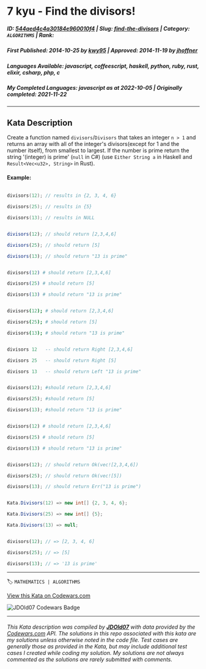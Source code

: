 # 7 kyu - Find the divisors! 

##### **ID**: [544aed4c4a30184e960010f4](https://www.codewars.com/kata/544aed4c4a30184e960010f4) | **Slug**: [find-the-divisors](https://www.codewars.com/kata/544aed4c4a30184e960010f4) | **Category**: `ALGORITHMS` | **Rank**: <span style="color:white">7 kyu</span>

##### **First Published**: 2014-10-25 ***by*** [kwy95](https://www.codewars.com/users/kwy95) | **Approved**: 2014-11-19 ***by*** [jhoffner](https://www.codewars.com/users/jhoffner)

##### **Languages Available**: javascript, coffeescript, haskell, python, ruby, rust, elixir, csharp, php, c

##### **My Completed Languages**: javascript ***as at*** 2022-10-05 | **Originally completed**: 2021-11-22

---

## Kata Description


Create a function named `divisors`/`Divisors` that takes an integer `n > 1` and returns an array with all of the integer's divisors(except for 1 and the number itself), from smallest to largest. If the number is prime return the string '(integer) is prime' (`null` in C#) (use `Either String a` in Haskell and `Result<Vec<u32>, String>` in Rust).



#### Example:



```c

divisors(12); // results in {2, 3, 4, 6}

divisors(25); // results in {5}

divisors(13); // results in NULL

```

```javascript

divisors(12); // should return [2,3,4,6]

divisors(25); // should return [5]

divisors(13); // should return "13 is prime"

```

```elixir

divisors(12) # should return [2,3,4,6]

divisors(25) # should return [5]

divisors(13) # should return "13 is prime"

```

```coffeescript

divisors(12); # should return [2,3,4,6]

divisors(25); # should return [5]

divisors(13); # should return "13 is prime"

```

```haskell

divisors 12   -- should return Right [2,3,4,6]

divisors 25   -- should return Right [5]

divisors 13   -- should return Left "13 is prime"

```

```python

divisors(12); #should return [2,3,4,6]

divisors(25); #should return [5]

divisors(13); #should return "13 is prime"

```

```ruby

divisors(12) # should return [2,3,4,6]

divisors(25) # should return [5]

divisors(13) # should return "13 is prime"

```

```rust

divisors(12); // should return Ok(vec![2,3,4,6])

divisors(25); // should return Ok(vec![5])

divisors(13); // should return Err("13 is prime")

```

```csharp

Kata.Divisors(12) => new int[] {2, 3, 4, 6};

Kata.Divisors(25) => new int[] {5};

Kata.Divisors(13) => null;

```

```php

divisors(12); // => [2, 3, 4, 6]

divisors(25); // => [5]

divisors(13); // => '13 is prime'

```

---


🏷 `MATHEMATICS | ALGORITHMS`


[View this Kata on Codewars.com](https://www.codewars.com/kata/544aed4c4a30184e960010f4)

![](https://www.codewars.com/users/jdold07/badges/large "JDOld07 Codewars Badge")

---

###### *This Kata description was compiled by [**JDOld07**](https://tpstech.dev) with data provided by the [Codewars.com](https://www.codewars.com) API.  The solutions in this repo associated with this kata are my solutions unless otherwise noted in the code file.  Test cases are generally those as provided in the Kata, but may include additional test cases I created while coding my solution.  My solutions are not always commented as the solutions are rarely submitted with comments.*
